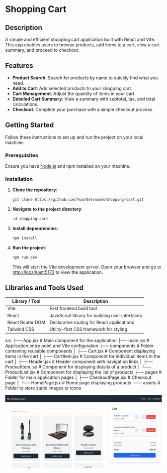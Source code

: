 # Shopping Cart

## Description
A simple and efficient shopping cart application built with React and Vite. This app enables users to browse products, add items to a cart, view a cart summary, and proceed to checkout.

## Features
- **Product Search**: Search for products by name to quickly find what you need.
- **Add to Cart**: Add selected products to your shopping cart.
- **Cart Management**: Adjust the quantity of items in your cart.
- **Detailed Cart Summary**: View a summary with subtotal, tax, and total calculations.
- **Checkout**: Complete your purchase with a simple checkout process.

## Getting Started

Follow these instructions to set up and run the project on your local machine.

### Prerequisites
Ensure you have [Node.js](https://nodejs.org/) and npm installed on your machine.

### Installation

1. **Clone the repository**:
    ```bash
    git clone https://github.com/YourUsername/shopping-cart.git
    ```

2. **Navigate to the project directory**:
    ```bash
    cd shopping-cart
    ```

3. **Install dependencies**:
    ```bash
    npm install
    ```

4. **Run the project**:
    ```bash
    npm run dev
    ```
    This will start the Vite development server. Open your browser and go to [http://localhost:5173](http://localhost:5173) to view the application.


## Libraries and Tools Used

| Library / Tool      | Description                                |
|---------------------|--------------------------------------------|
| Vite                | Fast frontend build tool                   |
| React               | JavaScript library for building user interfaces |
| React Router DOM    | Declarative routing for React applications |
| Tailwind CSS        | Utility-first CSS framework for styling    |

src
├── App.jsx           # Main component for the application
├── main.jsx          # Application entry point and Vite configuration
├── components        # Folder containing reusable components
│   ├── Cart.jsx           # Component displaying items in the cart
│   ├── CartItem.jsx       # Component for individual items in the cart
│   ├── Header.jsx         # Header component with navigation links
│   ├── ProductItem.jsx    # Component for displaying details of a product
│   └── ProductList.jsx    # Component for displaying the list of products
├── pages             # Folder for main application pages
│   ├── CheckoutPage.jsx   # Checkout page
│   └── HomePage.jsx       # Home page displaying products
└── assets            # Folder to store static images or icons


<img alt="GFG" src="src/assets/shopping-cart.png">
